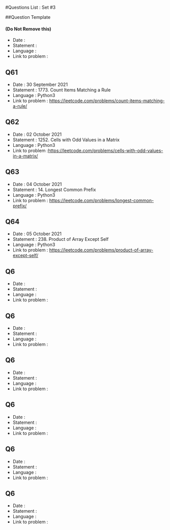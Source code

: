 #Questions List : Set #3

##Question Template 
#### (Do Not Remove this)
- Date : 
- Statement : 
- Language :
- Link to problem :


## Q61
- Date : 30 September 2021
- Statement : 1773. Count Items Matching a Rule
- Language : Python3
- Link to problem : https://leetcode.com/problems/count-items-matching-a-rule/

## Q62
- Date : 02 October 2021
- Statement : 1252. Cells with Odd Values in a Matrix
- Language : Python3
- Link to problem :https://leetcode.com/problems/cells-with-odd-values-in-a-matrix/ 

## Q63
- Date : 04 October 2021
- Statement : 14. Longest Common Prefix
- Language : Python3
- Link to problem : https://leetcode.com/problems/longest-common-prefix/

## Q64
- Date : 05 October 2021
- Statement : 238. Product of Array Except Self
- Language : Python3
- Link to problem : https://leetcode.com/problems/product-of-array-except-self/

## Q6
- Date : 
- Statement : 
- Language :
- Link to problem : 

## Q6
- Date : 
- Statement : 
- Language :
- Link to problem : 

## Q6
- Date : 
- Statement : 
- Language :
- Link to problem : 

## Q6
- Date : 
- Statement : 
- Language :
- Link to problem : 

## Q6
- Date : 
- Statement : 
- Language :
- Link to problem : 

## Q6
- Date : 
- Statement : 
- Language :
- Link to problem : 
